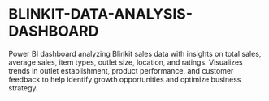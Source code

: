 # BLINKIT-DATA-ANALYSIS-DASHBOARD
Power BI dashboard analyzing Blinkit sales data with insights on total sales, average sales, item types, outlet size, location, and ratings. Visualizes trends in outlet establishment, product performance, and customer feedback to help identify growth opportunities and optimize business strategy.
